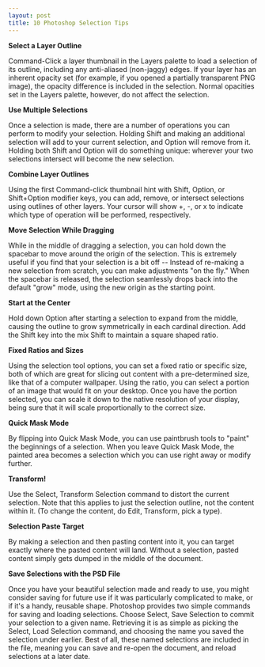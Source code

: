 ```yaml
---
layout: post
title: 10 Photoshop Selection Tips
---
```

**Select a Layer Outline**

Command-Click a layer thumbnail in the Layers palette to load a selection of its outline, including any anti-aliased (non-jaggy) edges.  If your layer has an inherent opacity set (for example, if you opened a partially transparent PNG image), the opacity difference is included in the selection.  Normal opacities set in the Layers palette, however, do not affect the selection.

**Use Multiple Selections**

Once a selection is made, there are a number of operations you can perform to modify your selection.  Holding Shift and making an additional selection will add to your current selection, and Option will remove from it.  Holding both Shift and Option will do something unique: wherever your two selections intersect will become the new selection.

**Combine Layer Outlines**

Using the first Command-click thumbnail hint with Shift, Option, or Shift+Option modifier keys, you can add, remove, or intersect selections using outlines of other layers.  Your cursor will show +, -, or x to indicate which type of operation will be performed, respectively.

**Move Selection While Dragging**

While in the middle of dragging a selection, you can hold down the spacebar to move around the origin of the selection.  This is extremely useful if you find that your selection is a bit off -- Instead of re-making a new selection from scratch, you can make adjustments "on the fly."  When the spacebar is released, the selection seamlessly drops back into the default "grow" mode, using the new origin as the starting point.

**Start at the Center**

Hold down Option after starting a selection to expand from the middle, causing the outline to grow symmetrically in each cardinal direction.  Add the Shift key into the mix Shift to maintain a square shaped ratio.

**Fixed Ratios and Sizes**

Using the selection tool options, you can set a fixed ratio or specific size, both of which are great for slicing out content with a pre-determined size, like that of a computer wallpaper.  Using the ratio, you can select a portion of an image that would fit on your desktop.  Once you have the portion selected, you can scale it down to the native resolution of your display, being sure that it will scale proportionally to the correct size.

**Quick Mask Mode**

By flipping into Quick Mask Mode, you can use paintbrush tools to "paint" the beginnings of a selection.  When you leave Quick Mask Mode, the painted area becomes a selection which you can use right away or modify further.

**Transform!**

Use the Select, Transform Selection command to distort the current selection.  Note that this applies to just the selection outline, not the content within it.  (To change the content, do Edit, Transform, pick a type).

**Selection Paste Target**

By making a selection and then pasting content into it, you can target exactly where the pasted content will land.  Without a selection, pasted content simply gets dumped in the middle of the document.

**Save Selections with the PSD File**

Once you have your beautiful selection made and ready to use, you might consider saving for future use if it was particularly complicated to make, or if it's a handy, reusable shape.  Photoshop provides two simple commands for saving and loading selections.  Choose Select, Save Selection to commit your selection to a given name.  Retrieving it is as simple as picking the Select, Load Selection command, and choosing the name you saved the selection under earlier.  Best of all, these named selections are included in the file, meaning you can save and re-open the document, and reload selections at a later date.

